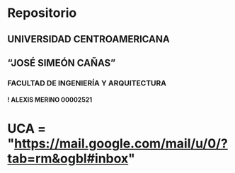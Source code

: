 # Repositorio
## UNIVERSIDAD CENTROAMERICANA
## “JOSÉ SIMEÓN CAÑAS”
### FACULTAD DE INGENIERÍA Y ARQUITECTURA
#### ! ALEXIS MERINO 00002521
# UCA = "https://mail.google.com/mail/u/0/?tab=rm&ogbl#inbox"  
